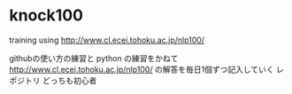 # knock100
training using http://www.cl.ecei.tohoku.ac.jp/nlp100/

githubの使い方の練習と python の練習をかねて
http://www.cl.ecei.tohoku.ac.jp/nlp100/
の解答を毎日1個ずつ記入していく レポジトリ
どっちも初心者
